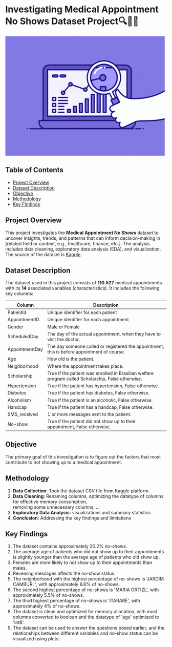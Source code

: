 
# Investigating Medical Appointment No Shows Dataset Project🔍📄💡

![alt text](image.png)

## Table of Contents
- [Project Overview](#project-overview)
- [Dataset Description](#dataset-description)
- [Objective](#objective)
- [Methodology](#methodology)
- [Key Findings](#key-findings)



## Project Overview
This project investigates the **Medical Appointment No Shows** dataset to uncover insights, trends, and patterns that can inform decision-making in [related field or context, e.g., healthcare, finance, etc.]. The analysis includes data cleaning, exploratory data analysis (EDA), and visualization. The source of the dataset is [Kaggle](https://www.kaggle.com/joniarroba/noshowappointments).

## Dataset Description
The dataset used in this project consists of **110.527** medical appointments with its **14** associated variables (characteristics). It includes the following key columns:<br>
<table>
    <thead>
        <tr>
            <th>Column</th>
            <th>Description</th>
        </tr>
    </thead>
    <tbody>
        <tr>
            <td>PatientId</td>
            <td>Unique identifier for each patient</td>
        </tr>
        <tr>
            <td>AppointmentID</td>
            <td>Unique identifier for each appointment</td>
        </tr>
        <tr>
            <td>Gender</td>
            <td>Male or Female</td>
        </tr>
        <tr>
            <td>ScheduledDay</td>
            <td>The day of the actual appointment, when they have to visit the doctor.</td>
        </tr>
        <tr>
            <td>AppointmentDay</td>
            <td>The day someone called or registered the appointment, this is before appointment of course.</td>
        </tr>
        <tr>
            <td>Age</td>
            <td>How old is the patient.</td>
        </tr>
        <tr>
            <td>Neighborhood</td>
            <td>Where the appointment takes place.</td>
        </tr>
        <tr>
            <td>Scholarship</td>
            <td>True if the patient was enrolled in Brasilian welfare program called Scholarship, False otherwise.</td>
        </tr>
        <tr>
            <td>Hypertension</td>
            <td>True if the patient has hypertension, False otherwise.</td>
        <tr>
        <tr>
            <td>Diabetes</td>
            <td>True if the patient has diabetes, False otherwise.</td>
        </tr>
        <tr>
            <td>Alcoholism</td>
            <td>True if the patient is an alcoholic, False otherwise.</td>
        </tr>
        <tr>
            <td>Handcap</td>
            <td>True if the patient has a handcap, False otherwise.</td>
        </tr>
        <tr>
            <td>SMS_received</td>
            <td>1 or more messages sent to the patient.</td>
        </tr>
        <tr>
            <td>No-show</td>
            <td>True if the patient did not show up to their appointment, False otherwise.</td>
        </tr>
</table>

## Objective
The primary goal of this investigation is to figure out the factors that most contribute to not showing up to a medical appointment.

## Methodology
1. **Data Collection**: Took the dataset CSV file from Kaggle platform.
2. **Data Cleaning**: Renaming columns, optimizing the datatype of columns for effective memory consumption,<br>
removing some unnecessary columns, ...
3. **Exploratory Data Analysis**: visualizations and summary statistics
4. **Conclusion**: Addressing the key findings and limitations

## Key Findings
1. The dataset contains approximately 20.2% no-shows.<br>
2. The average age of patients who did not show up to their appointments is slightly younger than the average age of patients who did show up.<br>
3. Females are more likely to not show up to their appointments than males.<br>
4. Receiving messages affects the no-show status.<br>
5. The neighborhood with the highest percentage of no-shows is 'JARDIM CAMBURI ', with approximately 6.6% of no-shows.<br>
6. The second highest percentage of no-shows is 'MARIA ORTIZL', with approximately 5.5% of no-shows.<br>
7. The third highest percentage of no-shows is 'ITARARÉ', with approximately 4% of no-shows.<br>
8. The dataset is clean and optimized for memory allocation, with most columns converted to boolean and the datatype of 'age' optimized to 'int8'.<br>
9. The dataset can be used to answer the questions posed earlier, and the relationships between different variables and no-show status can be visualized using plots.
